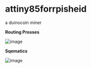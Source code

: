 # attiny85forrpisheid
a duinocoin miner


**Routing Prosses**


![image](https://github.com/user-attachments/assets/29f00d39-453a-4a9a-a8bb-73609ac59f31)


**Sqematics**

![image](https://github.com/user-attachments/assets/29effa16-b14d-4d3c-a423-92a7e9d3a8e2)




